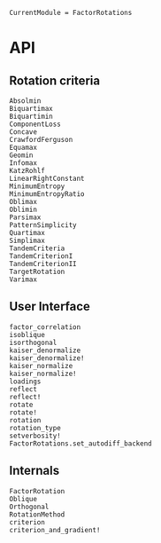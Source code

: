 ```@meta
CurrentModule = FactorRotations
```

# API

## Rotation criteria

```@docs
Absolmin
Biquartimax
Biquartimin
ComponentLoss
Concave
CrawfordFerguson
Equamax
Geomin
Infomax
KatzRohlf
LinearRightConstant
MinimumEntropy
MinimumEntropyRatio
Oblimax
Oblimin
Parsimax
PatternSimplicity
Quartimax
Simplimax
TandemCriteria
TandemCriterionI
TandemCriterionII
TargetRotation
Varimax
```

## User Interface

```@docs
factor_correlation
isoblique
isorthogonal
kaiser_denormalize
kaiser_denormalize!
kaiser_normalize
kaiser_normalize!
loadings
reflect
reflect!
rotate
rotate!
rotation
rotation_type
setverbosity!
FactorRotations.set_autodiff_backend
```

## Internals

```@docs
FactorRotation
Oblique
Orthogonal
RotationMethod
criterion
criterion_and_gradient!
```
